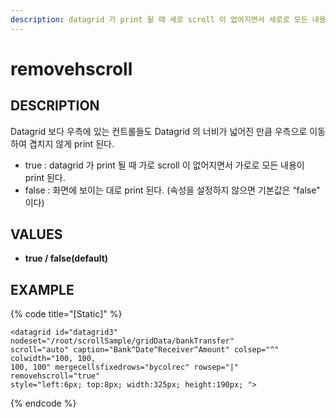 ```yaml
---
description: datagrid 가 print 될 때 세로 scroll 이 없어지면서 세로로 모든 내용이 print 될 지 여부를 정하는 속성이다.
---
```


# removehscroll

## DESCRIPTION

Datagrid 보다 우측에 있는 컨트롤들도 Datagrid 의 너비가 넓어진 만큼 우측으로 이동하여 겹치지 않게 print 된다.

* true : datagrid 가 print 될 때 가로 scroll 이 없어지면서 가로로 모든 내용이 print 된다. 
* false : 화면에 보이는 대로 print 된다. \(속성을 설정하지 않으면 기본값은 “false" 이다\)

## VALUES

* **true / false\(default\)**

## EXAMPLE

{% code title="\[Static\]" %}
```markup
<datagrid id="datagrid3" nodeset="/root/scrollSample/gridData/bankTransfer" 
scroll="auto" caption="Bank^Date^Receiver^Amount" colsep="^" colwidth="100, 100, 
100, 100" mergecellsfixedrows="bycolrec" rowsep="|" removehscroll="true" 
style="left:6px; top:8px; width:325px; height:190px; ">
```
{% endcode %}

